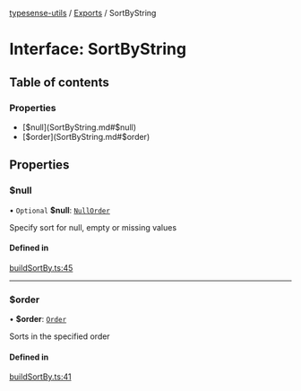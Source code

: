 [typesense-utils](../README.md) / [Exports](../modules.md) / SortByString

# Interface: SortByString

## Table of contents

### Properties

- [$null](SortByString.md#$null)
- [$order](SortByString.md#$order)

## Properties

### $null

• `Optional` **$null**: [`NullOrder`](../enums/NullOrder.md)

Specify sort for null, empty or missing values

#### Defined in

[buildSortBy.ts:45](https://github.com/igrek8/typesense-utils/blob/9d31e34/src/buildSortBy.ts#L45)

___

### $order

• **$order**: [`Order`](../enums/Order.md)

Sorts in the specified order

#### Defined in

[buildSortBy.ts:41](https://github.com/igrek8/typesense-utils/blob/9d31e34/src/buildSortBy.ts#L41)
